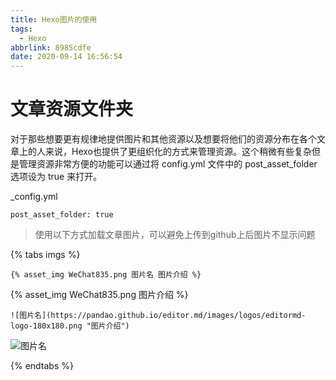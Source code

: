 ```yaml
---
title: Hexo图片的使用
tags:
  - Hexo
abbrlink: 8985cdfe
date: 2020-09-14 16:56:54
---
```

# 文章资源文件夹
  对于那些想要更有规律地提供图片和其他资源以及想要将他们的资源分布在各个文章上的人来说，Hexo也提供了更组织化的方式来管理资源。这个稍微有些复杂但是管理资源非常方便的功能可以通过将 config.yml 文件中的 post_asset_folder 选项设为 true 来打开。
  
 _config.yml
```
post_asset_folder: true
```

>使用以下方式加载文章图片，可以避免上传到github上后图片不显示问题

{% tabs imgs %}
<!-- tab 本地文件 -->
```
{% asset_img WeChat835.png 图片名 图片介绍 %}
```
{% asset_img WeChat835.png 图片介绍 %}
<!-- endtab -->

<!-- tab 外网图片 -->
```
![图片名](https://pandao.github.io/editor.md/images/logos/editormd-logo-180x180.png "图片介绍")
```
![图片名](https://pandao.github.io/editor.md/images/logos/editormd-logo-180x180.png "图片介绍")
<!-- endtab -->

{% endtabs %}

